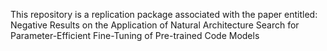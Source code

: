 This repository is a replication package associated with the paper entitled: Negative Results on the Application of Natural Architecture Search for Parameter-Efficient Fine-Tuning of Pre-trained Code Models
